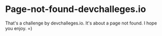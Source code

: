 # Page-not-found-devchalleges.io
That's a challenge by devchalleges.io. It's about a page not found. I hope you enjoy. =)
